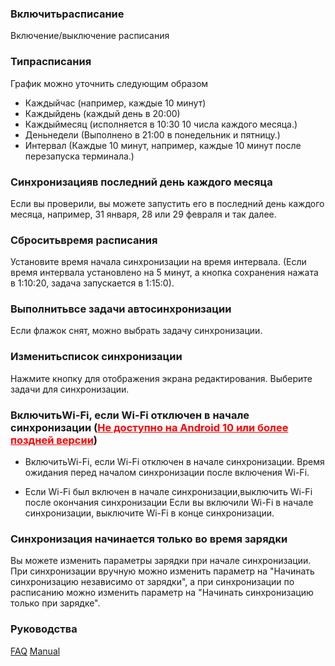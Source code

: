 ### Включитьрасписание

Включение/выключение расписания

### Типрасписания

График можно уточнить следующим образом

- Каждыйчас (например, каждые 10 минут)
- Каждыйдень (каждый день в 20:00)
- Каждыймесяц (исполняется в 10:30 10 числа каждого месяца.)
- Деньнедели (Выполнено в 21:00 в понедельник и пятницу.)
- Интервал (Каждые 10 минут, например, каждые 10 минут после перезапуска терминала.)

### Синхронизацияв последний день каждого месяца

Если вы проверили, вы можете запустить его в последний день каждого месяца, например, 31 января, 28 или 29 февраля и так далее.

### Сброситьвремя расписания

Установите время начала синхронизации на время интервала. (Если время интервала установлено на 5 минут, а кнопка сохранения нажата в 1:10:20, задача запускается в 1:15:0).

### Выполнитьвсе задачи автосинхронизации

Если флажок снят, можно выбрать задачу синхронизации.

### Изменитьсписок синхронизации
Нажмите кнопку для отображения экрана редактирования. Выберите задачи для синхронизации.

### ВключитьWi-Fi, если Wi-Fi отключен в начале синхронизации (<span style="color: red; "><u>Не доступно на Android 10 или более поздней версии</u></span>)

- ВключитьWi-Fi, если Wi-Fi отключен в начале синхронизации. 
Время ожидания перед началом синхронизации после включения Wi-Fi.

- Если Wi-Fi был включен в начале синхронизации,выключить Wi-Fi после окончания синхронизации
Если вы включили Wi-Fi в начале синхронизации, выключите Wi-Fi в конце синхронизации.

### Синхронизация  начинается только во время зарядки

Вы можете изменить параметры зарядки при начале синхронизации. При синхронизации вручную можно изменить параметр на "Начинать синхронизацию независимо от зарядки", а при синхронизации по расписанию можно изменить параметр на "Начинать синхронизацию только при зарядке".

### Руководства
[FAQ](https://sentaroh.github.io/Documents/SMBSync2/SMBSync2_FAQ_EN.htm)
[Manual](https://sentaroh.github.io/Documents/SMBSync2/SMBSync2_Desc_EN.htm) 
